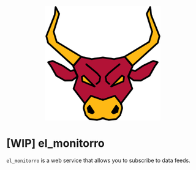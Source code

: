 <p align="center"><img src="el_monitorro_logo.png" alt="el_monitorro" height="300px"></p>

# [WIP] el_monitorro

`el_monitorro` is a web service that allows you to subscribe to data feeds.

